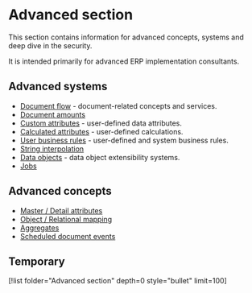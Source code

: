 # Advanced section

This section contains information for advanced concepts, systems and deep dive in the security.

It is intended primarily for advanced ERP implementation consultants.

## Advanced systems

- [Document flow](https://docs.erp.net/tech/advanced/document-flow/index.html) - document-related concepts and services.
- [Document amounts](https://docs.erp.net/tech/advanced/document-amounts/index.html) 
- [Custom attributes](https://docs.erp.net/tech/advanced/custom-attributes/index.html) - user-defined data attributes.
- [Calculated attributes](https://docs.erp.net/tech/advanced/calculated-attributes/index.html) - user-defined calculations.
- [User business rules](https://docs.erp.net/tech/advanced/user-business-rules/index.html) - user-defined and system business rules.
- [String interpolation](https://docs.erp.net/tech/advanced/string-interpolation/index.html)
- [Data objects](https://docs.erp.net/tech/advanced/data-objects/index.html) - data object extensibility systems.
- [Jobs](https://docs.erp.net/tech/advanced/jobs/index.html)

## Advanced concepts

- [Master / Detail attributes](https://docs.erp.net/tech/advanced/concepts/master-detail-attributes.html)
- [Object / Relational mapping](https://docs.erp.net/tech/advanced/concepts/object-relational-mapping.html)
- [Aggregates](https://docs.erp.net/tech/advanced/concepts/aggregates.html)
- [Scheduled document events](https://docs.erp.net/tech/advanced/concepts/scheduled-document-events/index.html)

## Temporary

[!list folder="Advanced section" depth=0 style="bullet" limit=100]
